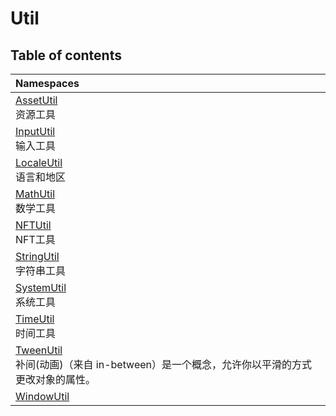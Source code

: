 # Util <Badge type="tip" text="Namespace" />

## Table of contents

| Namespaces |
| :-----|
| [AssetUtil](Util.AssetUtil.md) <br> 资源工具 |
| [InputUtil](Util.InputUtil.md) <br> 输入工具 |
| [LocaleUtil](Util.LocaleUtil.md) <br> 语言和地区 |
| [MathUtil](Util.MathUtil.md) <br> 数学工具 |
| [NFTUtil](Util.NFTUtil.md) <br> NFT工具 |
| [StringUtil](Util.StringUtil.md) <br> 字符串工具|
| [SystemUtil](Util.SystemUtil.md) <br> 系统工具 |
| [TimeUtil](Util.TimeUtil.md) <br> 时间工具|
| [TweenUtil](Util.TweenUtil.md) <br> 补间(动画)（来自 in-between）是一个概念，允许你以平滑的方式更改对象的属性。|
| [WindowUtil](Util.WindowUtil.md)|
